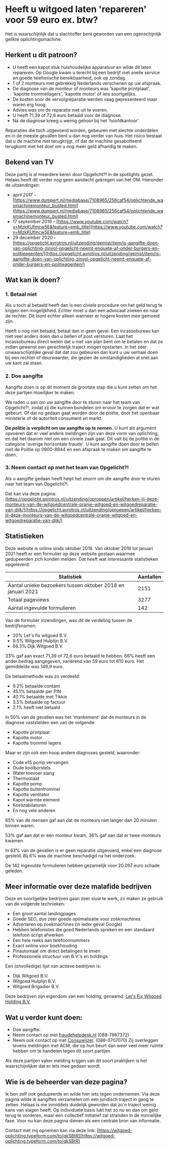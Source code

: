 # Heeft u witgoed laten 'repareren' voor 59 euro ex. btw?

Het is waarschijnlijk dat u slachtoffer bent geworden van een ogenschijnlijk gelikte oplichtingsmachine.

## Herkent u dit patroon?

- U heeft een kapot stuk huishoudelijke apparatuur en wilde dit laten repareren. Op Google kwam u terecht bij een bedrijf met snelle service en goede telefonische bereikbaarheid, ook op zondag.
- 1 of 2 monteurs met gebrekkig Nederlands verschenen op uw afspraak.
- De diagnose van de monteur of monteurs was 'kapotte printplaat', 'kapotte trommellagers', 'kapotte motor' of iets soortgelijks.
- De kosten voor de vervolgreparatie werden vaag gepresenteerd maar waren erg hoog.
- Advies was om de reparatie niet uit te voeren.
- U heeft 71,39 of 72,6 euro betaald voor de diagnose.
- Na de diagnose kreeg u weinig gehoor bij het 'hoofdkantoor'

Reparaties die toch uitgevoerd worden, gebeuren met slechte onderdelen en in de meeste gevallen bent u dan nog verder van huis. Het risico bestaat dat u de machine niet terugkrijgt, of dat de machine gesabotteerd terugkomt met het doel om u nog meer geld afhandig te maken.

## Bekend van TV

Deze partij is al meerdere keren door Opgelicht?! in de spotlights gezet. Helaas heeft dit verder nog geen aandacht gekregen van het OM. Hieronder de uitzendingen:

- april 2017 - [https://www.dumpert.nl/mediabase/7108965/256caf54/oplichtende_wasmachinemonteur_busted.html](https://www.dumpert.nl/mediabase/7108965/256caf54/oplichtende_wasmachinemonteur_busted.html)
- 17 september 2019 - [https://www.youtube.com/watch?v=MzkKUfmcw5E&feature=emb_title](https://www.youtube.com/watch?v=MzkKUfmcw5E&feature=emb_title)
- 29 december 2020 - [https://opgelicht.avrotros.nl/uitzending/gemist/item/is-aangifte-doen-van-oplichting-zinvol-opgelicht-neemt-enquete-af-onder-burgers-en-politieagenten/](https://opgelicht.avrotros.nl/uitzending/gemist/item/is-aangifte-doen-van-oplichting-zinvol-opgelicht-neemt-enquete-af-onder-burgers-en-politieagenten/)

## Wat kan ik doen?

### 1. Betaal niet

Als u toch al betaald heeft dan is een civiele procedure om het geld terug te krijgen een mogelijkheid. Echter moet u dan een advocaat zoeken en naar de rechter. Dit loont echter alleen wanneer er hogere kosten mee gemoeid zijn.

Heeft u nog niet betaald, betaal dan in geen geval. Een incassobureau kan niet veel anders doen dan u bellen of post versturen. Laat het incassobureau direct weten dat u niet van plan bent om te betalen en dat ze indien gewenst een gerechtelijk traject mogen opstarten. In het zeer onwaarschijnlijke geval dat dat zou gebeuren dan kunt u uw verhaal doen bij een rechter of deurwaarder, die gezien de omstandigheden al snel aan uw kant zal staan.

### 2. Doe aangifte

Aangifte doen is op dit moment de grootste stap die u kunt zetten om het deze partijen moeilijker te maken.

We raden u aan om uw aangifte door te sturen naar het team van Opgelicht?!, zodat zij die kunnen bundelen om ervoor te zorgen dat er wat gebeurt. Of dat nu gedaan gaat worden door de politie, door het openbaar ministerie of de autoriteit consument en markt.

**De politie is verplicht om uw aangifte op te nemen.** U kunt als argument opvoeren dat er veel andere meldingen zijn van deze vorm van oplichting, en dat het daarom niet om een civiele zaak gaat. Dit valt bij de politie in de categorie 'overige horizontale fraude'. U kunt aangifte doen door te bellen met de Politie op 0900-8844 en een afspraak te maken om aangifte te doen.

### 3. Neem contact op met het team van Opgelicht?!

Als u aangifte gedaan heeft helpt het enorm om die aangifte door te sturen naar het team van Opgelicht?!.

Dat kan via deze pagina: [https://opgelicht.avrotros.nl/uitzending/oproepen/artikel/herken-jij-deze-monteurs-van-de-witgoedcentrale-oranje-witgoed-en-witgoedreparatie-van-dijk/](https://opgelicht.avrotros.nl/uitzending/oproepen/artikel/herken-jij-deze-monteurs-van-de-witgoedcentrale-oranje-witgoed-en-witgoedreparatie-van-dijk/)

## Statistieken

Deze website is online sinds oktober 2018. Van oktober 2018 tot januari 2021 heeft er een formulier op deze website gestaan waarmee gedupeerden zich konden melden. Dat heeft wat interessante statistieken opgeleverd:

| Statistiek                                                  | Aantallen |
| ----------------------------------------------------------- | --------- |
| Aantal unieke bezoekers tussen oktober 2018 en januari 2021 | 2151      |
| Totaal pageviews                                            | 3277      |
| Aantal ingevulde formulieren                                | 142       |

Van de formulier inzendingen, was dit de verdeling tussen de bedrijfsnamen:

- 20% Let's fix witgoed B.V.
- 9.5% Witgoed Hulplijn B.V.
- 66.3% Dijk Witgoed B.V.

33% gaf aan exact 71,39 of 72,6 euro betaald te hebben. 66% heeft een ander bedrag aangegeven, variërend van 59 euro tot 610 euro. Het gemiddelde was 149,9 euro.

De betaalmethode was zo verdeeld:

- 9.2% betaalde contant
- 45.1% betaalde per PIN
- 40.1% betaalde met Tikkie
- 3.5% betaalde op factuur
- 2.1% heeft niet betaald

In 50% van de gevallen was het 'mankement' dat de monteurs in de diagnose vaststelden een van de volgende:

- Kapotte printplaat
- Kapotte motor
- Kapotte trommel lagers

Maar er zijn ook een hoop andere diagnoses gesteld, waaronder:

- Code e15 pomp vervangen
- Oude koolborstels
- Water toevoer slang
- Thermostaat
- Kapotte pomp
- Kapotte buitentrommel
- Kapotte ventilator
- Kapot warmte element
- Koelstabilatoren
- En nog vele anderen

65% van de mensen gaf aan dat de monteurs niet langer dan 20 minuten binnen waren.

53% gaf aan dat er één monteur kwam, 36% gaf aan dat er twee monteurs kwamen.

In 63% van de gevallen is er geen reparatie uitgevoerd, enkel een diagnose gesteld. Bij 6% was de machine beschadigd na het onderzoek.

De 142 ingevulde formulieren hebben gezamelijk voor 20.097 euro schade geleden.

## Meer informatie over deze malafide bedrijven

Deze en soortgelijke bedrijven gaan zeer sluw te werk, zo maken ze gebruik van de volgende technieken:

- Een groot aantal landingpages
- Goede SEO, dus zeer goede optimalisatie voor zoekmachines
- Adverteren op zoekmachines (in ieder geval Google)
- Hebben telefonistes die goed Nederlands spreken en een standaard telefoon script afwerken
- Een hele reeks aan telefoonnummers
- Exact online voor boekhouding
- Pinautomaat om direct betalingen te innen
- Professionele structuur van B.V.'s en holdings

Een (onvolledige) lijst van actieve bedrijven is:

- Dijk Witgoed B.V.
- Witgoed Hulplijn B.V.
- Witgoed Brigadier B.V.

Deze bedrijven zijn eigendom van een holding, genaamd: [Let's Fix Witgoed Holding B.V.](https://drimble.nl/bedrijf/amsterdam/36996505/let-s-fix-witgoed.html)

## Wat u verder kunt doen:

- Doe aangifte.
- Neem contact op met [fraudehelpdesk.nl](fraudehelpdesk.nl) (088-7867372)
- Neem ook contact op met [Consuwijzer](http://consuwijzer.nl). (088-0707070) Zij overleggen tevens meldingen met ACM, die op hun beurt dan weer veel meer ruimte hebben om te handelen tegen dit soort partijen.

Als deze partijen vaker melding krijgen van dit soort praktijken is het waarschijnlijker dat er iets mee gedaan wordt.

## Wie is de beheerder van deze pagina?

Ik ben zelf ook gedupeerde en wilde hier iets tegen ondernemen. Via deze pagina wilde ik aangiftes verzamelen om een juridisch traject in gang te zetten. Helaas is me inmiddels duidelijk geworden dat zo'n traject weinig kans van slagen heeft. Op individuele basis lukt het zo nu en dan om geld terug te vorderen, maar een collectief initiatief zal stranden in de minnelijke fase. Voor nu kan deze pagina dienen als een centrale bron van informatie.

Contact met mij opnemen kan via deze link: [https://witgoed-oplichting.typeform.com/to/qkSBtR](https://witgoed-oplichting.typeform.com/to/qkSBtR)
